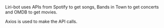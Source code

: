 Liri-bot uses APIs from Spotify to get songs, Bands in Town to get concerts and OMDB to get movies.

Axios is used to make the API calls.


